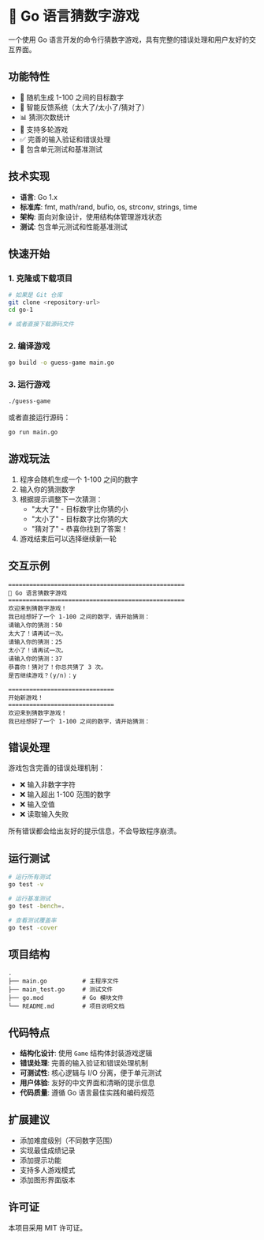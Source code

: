 # 🎯 Go 语言猜数字游戏

一个使用 Go 语言开发的命令行猜数字游戏，具有完整的错误处理和用户友好的交互界面。

## 功能特性

- 🎲 随机生成 1-100 之间的目标数字
- 💬 智能反馈系统（太大了/太小了/猜对了）
- 📊 猜测次数统计
- 🔄 支持多轮游戏
- ✅ 完善的输入验证和错误处理
- 🧪 包含单元测试和基准测试

## 技术实现

- **语言**: Go 1.x
- **标准库**: fmt, math/rand, bufio, os, strconv, strings, time
- **架构**: 面向对象设计，使用结构体管理游戏状态
- **测试**: 包含单元测试和性能基准测试

## 快速开始

### 1. 克隆或下载项目

```bash
# 如果是 Git 仓库
git clone <repository-url>
cd go-1

# 或者直接下载源码文件
```

### 2. 编译游戏

```bash
go build -o guess-game main.go
```

### 3. 运行游戏

```bash
./guess-game
```

或者直接运行源码：

```bash
go run main.go
```

## 游戏玩法

1. 程序会随机生成一个 1-100 之间的数字
2. 输入你的猜测数字
3. 根据提示调整下一次猜测：
   - "太大了" - 目标数字比你猜的小
   - "太小了" - 目标数字比你猜的大
   - "猜对了" - 恭喜你找到了答案！
4. 游戏结束后可以选择继续新一轮

## 交互示例

```
==================================================
🎯 Go 语言猜数字游戏
==================================================
欢迎来到猜数字游戏！
我已经想好了一个 1-100 之间的数字，请开始猜测：
请输入你的猜测：50
太大了！请再试一次。
请输入你的猜测：25
太小了！请再试一次。
请输入你的猜测：37
恭喜你！猜对了！你总共猜了 3 次。
是否继续游戏？(y/n)：y

==============================
开始新游戏！
==============================
欢迎来到猜数字游戏！
我已经想好了一个 1-100 之间的数字，请开始猜测：
```

## 错误处理

游戏包含完善的错误处理机制：

- ❌ 输入非数字字符
- ❌ 输入超出 1-100 范围的数字
- ❌ 输入空值
- ❌ 读取输入失败

所有错误都会给出友好的提示信息，不会导致程序崩溃。

## 运行测试

```bash
# 运行所有测试
go test -v

# 运行基准测试
go test -bench=.

# 查看测试覆盖率
go test -cover
```

## 项目结构

```
.
├── main.go          # 主程序文件
├── main_test.go     # 测试文件
├── go.mod           # Go 模块文件
└── README.md        # 项目说明文档
```

## 代码特点

- **结构化设计**: 使用 `Game` 结构体封装游戏逻辑
- **错误处理**: 完善的输入验证和错误处理机制
- **可测试性**: 核心逻辑与 I/O 分离，便于单元测试
- **用户体验**: 友好的中文界面和清晰的提示信息
- **代码质量**: 遵循 Go 语言最佳实践和编码规范

## 扩展建议

- 添加难度级别（不同数字范围）
- 实现最佳成绩记录
- 添加提示功能
- 支持多人游戏模式
- 添加图形界面版本

## 许可证

本项目采用 MIT 许可证。
